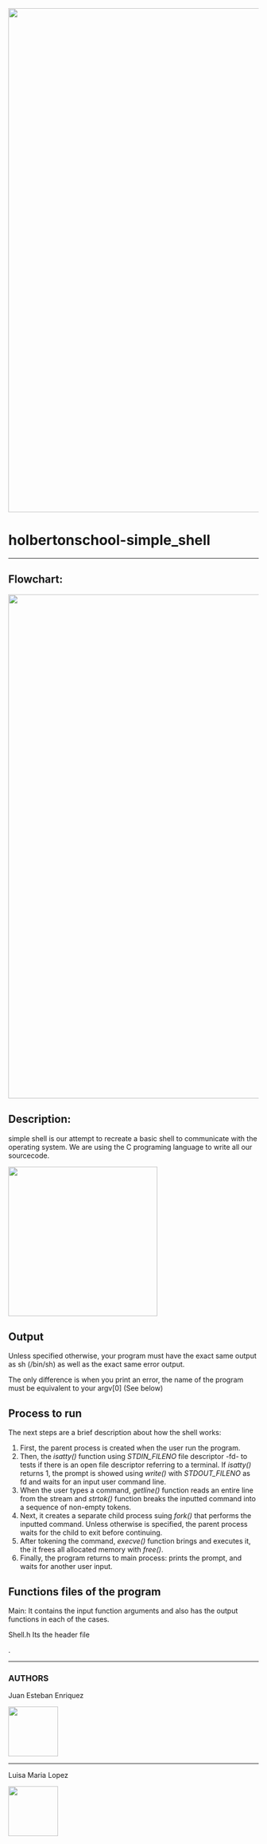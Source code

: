 <html>
<body>

<img src="https://i.ibb.co/xX4LNXR/Captura.png" width=1012 height=auto/>
                                                
<h1>holbertonschool-simple_shell</h1>

<hr>

<h2>Flowchart:</h2>

<img src="https://app.code2flow.com/yyTaVb.png" width=1012 height=auto/>

<h2>Description:</h2>

<p>simple shell is our attempt to recreate a basic shell to communicate with the operating system. We are using the C programing language to write all our sourcecode.</p>

<img src="https://k62.kn3.net/taringa/4/F/6/5/2/8/AgustinLajeFan/550x556_142.jpg" width="300" height="300"/>

<h2>Output</h2>

<p>Unless specified otherwise, your program must have the exact same output as sh (/bin/sh) as well as the exact same error output.</p>
<p>The only difference is when you print an error, the name of the program must be equivalent to your argv[0] (See below)</p>
  
<h2>Process to run</h2>

The next steps are a brief description about how the shell works:

1. First, the parent process is created when the user run the program.
2. Then, the *isatty()* function using *STDIN_FILENO* file descriptor -fd- to tests if there is an open file descriptor referring to a terminal. If *isatty()* returns 1, the prompt is showed using *write()* with *STDOUT_FILENO* as fd and waits for an input user command line.
3. When the user types a command, *getline()* function reads an entire line from the stream and *strtok()* function breaks the inputted command into a sequence of non-empty tokens.
4. Next, it creates a separate child process suing *fork()* that performs the inputted command. Unless otherwise is specified, the parent process waits for the child to exit before continuing.
5. After tokening the command, *execve()* function brings and executes it, the it frees all allocated memory with *free()*.
6. Finally, the program returns to main process: prints the prompt, and waits for another user input.

<h2>Functions files of the program</h2>

<p>Main: It contains the input function arguments and also has the output functions in each of the cases.</p>

<p>Shell.h Its the header file</p>

<p>.</p>

<hr>
<h3>AUTHORS</h3>

<p>Juan Esteban Enriquez</p> <img src="https://www.pofilo.fr/img/SPOF-github/github1600.png" width="100" height="100"/>
<hr>
<p>Luisa Maria Lopez</p> <img src="https://www.pofilo.fr/img/SPOF-github/github1600.png" width="100" height="100"/>
